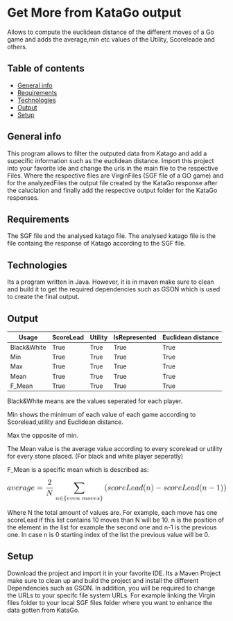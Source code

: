 # Get More from KataGo output 
Allows to compute the euclidean distance of the different moves of a Go game and adds the average,min etc values of the Utility, Scoreleade and others.

## Table of contents
* [General info](#general-info)
* [Requirements](#requirements)
* [Technologies](#technologies)
* [Output](#output)
* [Setup](#setup)

## General info
This program allows to filter the outputed data from Katago and add a supecific information such as the euclidean distance.
Import this project into your favorite ide and change the urls in the main file to the respective Files.
Where the respective files are VirginFiles (SGF file of a GO game) and for the analyzedFiles the output file created by the KataGo response after the caluclation
and finally add the respective output folder for the KataGo responses.
## Requirements
The SGF file and the analysed katago file. The analysed katago file is the file containg the response of Katago according to the SGF file.
## Technologies
Its a program written in Java. However, it is in maven make sure to clean and build it to get the required dependencies such as GSON which is used to create the final output. 
## Output


| Usage | ScoreLead | Utility | IsRepresented | Euclidean distance |
| --- | --- | --- | --- | --- |
| Black&White | True | True | True | True |
| Min | True | True | True | True |
| Max | True | True | True | True |
| Mean | True | True | True | True |
| F_Mean | True | True | True | True |


Black&White means are the values seperated for each player.


Min shows the minimum of each value of each game according to Scorelead,utility and Euclidean distance.


Max the opposite of min.


The Mean value is the average value according to every scorelead or utility for every stone placed. (For black and white player seperatly)


F_Mean is a specific mean which is described as:

![Screenshot](F_Mean.jpg)

Where N the total amount of values are. For example, each move has one scoreLead if this list contains 10 moves than N will be 10.
n is the position of the element in the list for example the second one and n-1 is the previous one.
In case n is 0 starting index of the list the previous value will be 0.


## Setup
Download the project and import it in your favorite IDE.  Its a Maven Project make sure to clean up and build the project and install the different Dependencies such as GSON.
In addition, you will be required to change the URLs to your specifc file system URLs. For example linking the Virgin files folder to your local SGF files folder where you want to enhance the data gotten from KataGo.
